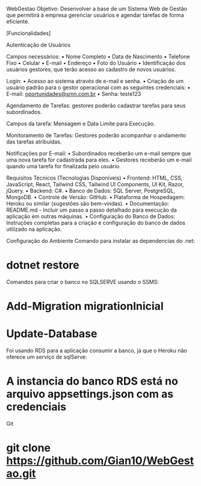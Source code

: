WebGestao
Objetivo: Desenvolver a base de um Sistema Web de Gestão que permitirá à empresa gerenciar usuários e agendar tarefas de forma eficiente.

[Funcionalidades]

Autenticação de Usuários

Campos necessários: • Nome Completo • Data de Nascimento • Telefone Fixo • Celular • E-mail • Endereço • Foto do Usuário • Identificação dos usuários gestores, que terão acesso ao cadastro de novos usuários.

Login: • Acesso ao sistema através de e-mail e senha. • Criação de um usuário padrão para o gestor operacional com as seguintes credenciais: • E-mail: oportunidades@smn.com.br • Senha: teste123

Agendamento de Tarefas: gestores poderão cadastrar tarefas para seus subordinados.

Campos da tarefa: Mensagem e Data Limite para Execução.

Monitoramento de Tarefas: Gestores poderão acompanhar o andamento das tarefas atribuídas.

Notificações por E-mail: • Subordinados receberão um e-mail sempre que uma nova tarefa for cadastrada para eles. • Gestores receberão um e-mail quando uma tarefa for finalizada pelo usuário.

Requisitos Técnicos (Tecnologias Disponíveis) • Frontend: HTML, CSS, JavaScript, React, Tailwind CSS, Tailwind UI Components, UI Kit, Razor, jQuery. • Backend: C#. • Banco de Dados: SQL Server, PostgreSQL, MongoDB. • Controle de Versão: GitHub. • Plataforma de Hospedagem: Heroku ou similar (sugestões são bem-vindas). • Documentação: README.md - Incluir um passo a passo detalhado para execução da aplicação em outras máquinas. • Configuração do Banco de Dados: Instruções completas para a criação e configuração do banco de dados utilizado na aplicação.

Configuração do Ambiente
Comando para instalar as dependencias do .net:
 # dotnet restore
Comandos para criar o banco no SQLSERVE usando o SSMS:
 # Add-Migration migrationInicial
 # Update-Database
Foi usando RDS para a aplicação consumir a banco, já que o Heroku não oferece um serviço de sqlServe:
 # A instancia do banco RDS está no arquivo appsettings.json com as credenciais
Git
 # git clone https://github.com/Gian10/WebGestao.git
